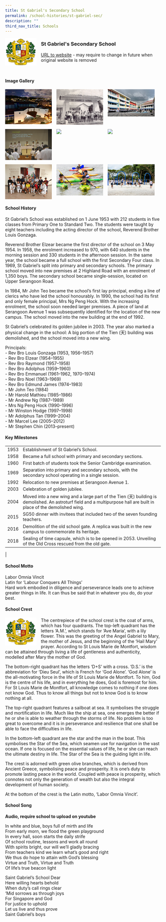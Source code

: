 ```yaml
---
title: St Gabriel's Secondary School
permalink: /school-histories/st-gabriel-sec/
description: ""
third_nav_title: Schools
---
```

<img src="/images/stgabrielsec1.png" style="width:20%;margin-right:15px;" align = "left">

### **St Gabriel's Secondary School**
[URL to website](https://stgabrielssec.moe.edu.sg/) - may require to change in future when original website is removed

<br clear="left">

#### **Image Gallery**

<p><a href="/images/stgabrielsec2.jpg">  
<img src="/images/stgabrielsec2.jpg" style="width:30%;margin-right:15px;" align = "left">
</a></p>

<p><a href="/images/stgabrielsec3.jpg">  
<img src="/images/stgabrielsec3.jpg" style="width:30%;margin-right:15px;" align = "left">
</a></p>

<p><a href="/images/stgabrielsec4.jpg">  
<img src="/images/stgabrielsec4.jpg" style="width:30%;margin-right:15px;" align = "left">
</a></p>

<br clear="left">

<p><a href="/images/stgabrielsec5.jpg">  
<img src="/images/stgabrielsec5.jpg" style="width:30%;margin-right:15px;" align = "left">
</a></p>

<p><a href="/images/stgabrielsec6.jpg">  
<img src="/images/stgabrielsec6.jpg" style="width:30%;margin-right:15px;" align = "left">
</a></p>

<p><a href="/images/stgabrielsec7.jpg">  
<img src="/images/stgabrielsec7.jpg" style="width:30%;margin-right:15px;" align = "left">
</a></p>

<br clear="left">

<p><a href="/images/stgabrielsec8.jpg">  
<img src="/images/stgabrielsec8.jpg" style="width:30%;margin-right:15px;" align = "left">
</a></p>

<p><a href="/images/stgabrielsec9.jpg">  
<img src="/images/stgabrielsec9.jpg" style="width:30%;margin-right:15px;" align = "left">
</a></p>

<p><a href="/images/stgabrielsec10.jpg">  
<img src="/images/stgabrielsec10.jpg" style="width:30%;margin-right:15px;" align = "left">
</a></p>

<br clear="left">

#### **School History**
St Gabriel’s School was established on 1 June 1953 with 212 students in five classes from Primary One to Standard Two. The students were taught by eight teachers including the acting director of the school, Reverend Brother Louis Gonzaga.

Reverend Brother Elzear became the first director of the school on 3 May 1954. In 1958, the enrolment increased to 970, with 640 students in the morning session and 330 students in the afternoon session. In the same year, the school became a full school with the first Secondary Four class. In 1969, St Gabriel’s split into primary and secondary schools. The primary school moved into new premises at 2 Highland Road with an enrolment of 1,350 boys. The secondary school became single-session, located on Upper Serangoon Road.

In 1984, Mr John Teo became the school’s first lay principal, ending a line of clerics who have led the school honourably. In 1990, the school had its first and only female principal, Mrs Ng Peng Hock. With the increasing enrolment, the school soon needed larger premises. A piece of land at Serangoon Avenue 1 was subsequently identified for the location of the new campus. The school moved into the new building at the end of 1992. 

St Gabriel’s celebrated its golden jubilee in 2003. The year also marked a physical change in the school: A big portion of the Tien (天) building was demolished, and the school moved into a new wing.

Principals:<br>
\- Rev Bro Louis Gonzaga (1953, 1956–1957)<br>
\- Rev Bro Elzear (1954–1955)<br>
\- Rev Bro Raymond (1957–1958)<br>
\- Rev Bro Adolphus (1959–1960)<br>
\- Rev Bro Emmanuel (1961–1962, 1970–1974)<br>
\- Rev Bro Noel (1963–1969)<br>
\- Rev Bro Edmund James (1974–1983)<br>
\- Mr John Teo (1984)<br>
\- Mr Harold Mathieu (1985–1986)<br>
\- Mr Andrew Ng (1987–1989)<br>
\- Mrs Ng Peng Hock (1990–1996)<br>
\- Mr Winston Hodge (1997–1998)<br>
\- Mr Adolphus Tan (1999–2004)<br>
\- Mr Marcel Lee (2005–2012)<br>
\- Mr Stephen Chin (2013–present)

#### **Key Milestones**

|  |  |
|:---:|---|
| 1953 | Establishment of St Gabriel’s School. |
| 1958 | Became a full school with primary and secondary sections. |
| 1960 | First batch of students took the Senior Cambridge examination. |
| 1969 | Separation into primary and secondary schools, with the secondary school operating in a single session. |
| 1992 | Relocation to new premises at Serangoon Avenue 1. |
| 2003 | Celebration of golden jubilee. |
| 2004 | Moved into a new wing and a large part of the Tien (天) building is demolished. An astroturf field and a multipurpose hall are built in place of the demolished wing. |
| 2015 | SG50 dinner with invitees that included two of the seven founding teachers. |
| 2016 | Demolition of the old school gate. A replica was built in the new campus to commemorate its heritage. |
| 2018 | Sealing of time capsule, which is to be opened in 2053. Unveiling of the Old Cross rescued from the old gate. |
|

#### **School Motto**
Labor Omnia Vincit<br>
Latin for ‘Labour Conquers All Things’<br>
Hard work embodied in diligence and perseverance leads one to achieve greater things in life. It can thus be said that in whatever you do, do your best.

#### **School Crest**
<img src="/images/stgabrielsec1.png" style="width:20%;margin-right:15px;" align = "left">

The centrepiece of the school crest is the coat of arms, which has four quadrants. The top-left quadrant has the letters ‘A.M.’, which stands for ‘Ave Maria’, with a lily flower. This was the greeting of the Angel Gabriel to Mary, the mother of Jesus, and the beginning of the ‘Hail Mary’ prayer. According to St Louis Marie de Montfort, wisdom can be attained through living a life of gentleness and authenticity, modelled after Mary the mother of God.

The bottom-right quadrant has the letters ‘D+S’ with a cross. ‘D.S.’ is the abbreviation for ‘Dieu Seul’, which is French for ‘God Alone’. ‘God Alone’ is the all-motivating force in the life of St Louis Marie de Montfort. To him, God is the centre of his life, and in everything he does, God is foremost for him. For St Louis Marie de Montfort, all knowledge comes to nothing if one does not know God. Thus to know all things but not to know God is to know nothing at all.

The top-right quadrant features a sailboat at sea. It symbolises the struggle and mortification in life. Much like the ship at sea, one emerges the better if he or she is able to weather through the storms of life. No problem is too great to overcome and it is in perseverance and resilience that one shall be able to face the difficulties in life.

In the bottom-left quadrant are the star and the man in the boat. This symbolises the Star of the Sea, which seamen use for navigation in the vast ocean. If one is focused on the essential values of life, he or she can reach the ultimate destiny in life. The Star of the Sea is the guiding light in life.

The crest is adorned with green olive branches, which is derived from Ancient Greece, symbolising peace and prosperity. It is one’s duty to promote lasting peace in the world. Coupled with peace is prosperity, which connotes not only the generation of wealth but also the integral development of human society.

At the bottom of the crest is the Latin motto, ‘Labor Omnia Vincit’.

#### **School Song**
**Audio, require school to upload on youtube**

In white and blue, boys full of mirth and life<br>
From early morn, we flood the green playground<br>
In every hall, soon starts the daily strife<br>
Of school routine, lessons and work all round<br>
With spirits bright, our will we’ll gladly bracing<br>
From teachers kind we learn what’s good and right<br>
We thus do hope to attain with God’s blessing<br>
Virtue and Truth, Virtue and Truth<br>
Of life’s true beacon light

Saint Gabriel’s School Dear<br>
Here willing hearts behold<br>
When duty’s call rings clear<br>
‘Mid sorrows as through joys<br>
For Singapore and God<br>
For justice to uphold<br>
Let us live and thus prove<br>
Saint Gabriel’s boys